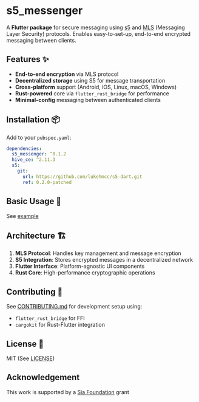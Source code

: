 
# s5_messenger

A **Flutter package** for secure messaging using [s5](https://s5.pro/) and [MLS](https://www.ietf.org/blog/mls-secure-and-usable-end-to-end-encryption/) (Messaging Layer Security) protocols. Enables easy-to-set-up, end-to-end encrypted messaging between clients.

## Features ✨

- **End-to-end encryption** via MLS protocol
- **Decentralized storage** using S5 for message transportation
- **Cross-platform** support (Android, iOS, Linux, macOS, Windows)
- **Rust-powered** core via ```flutter_rust_bridge``` for performance
- **Minimal-config** messaging between authenticated clients

## Installation 📦

Add to your ```pubspec.yaml```:

```yaml
dependencies:
  s5_messenger: ^0.1.2
  hive_ce: ^2.11.3
  s5:
    git: 
      url: https://github.com/lukehmcc/s5-dart.git
      ref: 0.2.0-patched

```

## Basic Usage 🚀

See [example](./example/)

## Architecture 🏗

1. **MLS Protocol**: Handles key management and message encryption
2. **S5 Integration**: Stores encrypted messages in a decentralized network
3. **Flutter Interface**: Platform-agnostic UI components
4. **Rust Core**: High-performance cryptographic operations

## Contributing 🤝

See [CONTRIBUTING.md](./CONTRIBUTING.md) for development setup using:

- ```flutter_rust_bridge``` for FFI
- ```cargokit``` for Rust-Flutter integration

## License 📄

MIT (See [LICENSE](LICENSE))

## Acknowledgement

This work is supported by a [Sia Foundation](https://sia.tech/) grant
